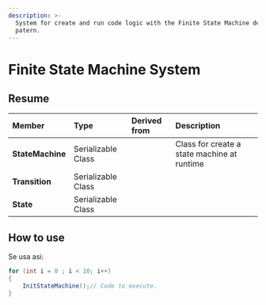 ```yaml
---
description: >-
  System for create and run code logic with the Finite State Machine design
  patern.
---
```


# Finite State Machine System

## Resume

| Member | Type | Derived from | Description |
| :--- | :--- | :--- | :--- |
| **StateMachine** | Serializable Class |  | Class for create a state machine at runtime |
| **Transition** | Serializable Class |  |  |
| **State** | Serializable Class |  |  |

## **How to use**

Se usa asi:

```csharp
for (int i = 0 ; i < 10; i++)
{
    InitStateMachine();// Code to execute.
}
```



